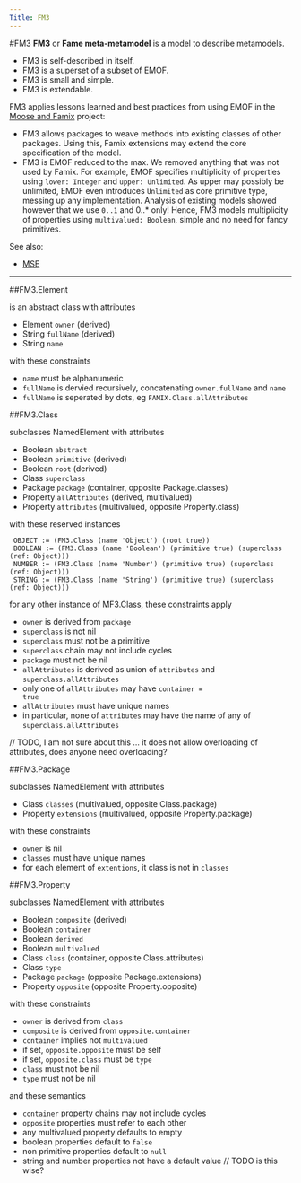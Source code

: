 ```yaml
---
Title: FM3
---
```

#FM3
<b>FM3</b> or <b>Fame meta-metamodel</b> is a model to describe metamodels.


-  FM3 is self-described in itself. 
-  FM3 is a superset of a subset of EMOF.
-  FM3 is small and simple.
-  FM3 is extendable.

FM3 applies lessons learned and best practices from using EMOF in the [Moose and Famix](http://moose.unibe.ch) project:


-  FM3 allows packages to weave methods into existing classes of other packages. Using this, Famix extensions may extend the core specification of the model.
-  FM3 is EMOF reduced to the max. We removed anything that was not used by Famix. For example, EMOF specifies multiplicity of properties using <code>lower: Integer</code> and <code>upper: Unlimited</code>. As upper may possibly be unlimited, EMOF even introduces <code>Unlimited</code> as core primitive type, messing up any implementation. Analysis of existing models showed however that we use <code>0..1</code> and </code>0..\*</code> only! Hence, FM3 models multiplicity of properties using <code>multivalued: Boolean</code>, simple and no need for fancy primitives.

See also:

-  [MSE](%base_url%/wiki/projects/archive/fame/mse)


---

##FM3.Element

is an abstract class with attributes


-  Element <code>owner</code> (derived)
-  String <code>fullName</code> (derived)
-  String <code>name</code>

with these constraints


-  <code>name</code> must be alphanumeric
-  <code>fullName</code> is dervied recursively, concatenating <code>owner.fullName</code> and <code>name</code>
-  <code>fullName</code> is seperated by dots, eg <code>FAMIX.Class.allAttributes</code>

##FM3.Class

subclasses NamedElement with attributes


-  Boolean <code>abstract</code>
-  Boolean <code>primitive</code> (derived)
-  Boolean <code>root</code> (derived)
-  Class <code>superclass</code>
-  Package <code>package</code> (container, opposite Package.classes)
-  Property <code>allAttributes</code> (derived, multivalued)
-  Property <code>attributes</code> (multivalued, opposite Property.class)

with these reserved instances 

```
 OBJECT := (FM3.Class (name 'Object') (root true))
 BOOLEAN := (FM3.Class (name 'Boolean') (primitive true) (superclass (ref: Object)))
 NUMBER := (FM3.Class (name 'Number') (primitive true) (superclass (ref: Object)))
 STRING := (FM3.Class (name 'String') (primitive true) (superclass (ref: Object)))
```

for any other instance of MF3.Class, these constraints apply


-  <code>owner</code> is derived from <code>package</code>
-  <code>superclass</code> is not nil
-  <code>superclass</code> must not be a primitive
-  <code>superclass</code> chain may not include cycles
-  <code>package</code> must not be nil
-  <code>allAttributes</code> is derived as union of <code>attributes</code> and <code>superclass.allAttributes</code>
-  only one of <code>allAttributes</code> may have <code>container = true</code>
-  <code>allAttributes</code> must have unique names
-  in particular, none of <code>attributes</code> may have the name of any of <code>superclass.allAttributes</code>

// TODO, I am not sure about this ... it does not allow overloading of attributes, does anyone need overloading?

##FM3.Package

subclasses NamedElement with attributes


-  Class <code>classes</code> (multivalued, opposite Class.package)
-  Property <code>extensions</code> (multivalued, opposite Property.package)

with these constraints


-  <code>owner</code> is nil
-  <code>classes</code> must have unique names
-  for each element of <code>extentions</code>, it class is not in <code>classes</code>

##FM3.Property

subclasses NamedElement with attributes


-  Boolean <code>composite</code> (derived)
-  Boolean <code>container</code>
-  Boolean <code>derived</code>
-  Boolean <code>multivalued</code>
-  Class <code>class</code> (container, opposite Class.attributes)
-  Class <code>type</code>
-  Package <code>package</code> (opposite Package.extensions)
-  Property <code>opposite</code> (opposite Property.opposite)

with these constraints


-  <code>owner</code> is derived from <code>class</code>
-  <code>composite</code> is derived from <code>opposite.container</code>
-  <code>container</code> implies not <code>multivalued</code>
-  if set, <code>opposite.opposite</code> must be self
-  if set, <code>opposite.class</code> must be <code>type</code>
-  <code>class</code> must not be nil
-  <code>type</code> must not be nil

and these semantics


-  <code>container</code> property chains may not include cycles
-  <code>opposite</code> properties must refer to each other
-  any multivalued property defaults to empty
-  boolean properties default to <code>false</code>
-  non primitive properties default to <code>null</code>
-  string and number properties not have a default value // TODO is this wise?
